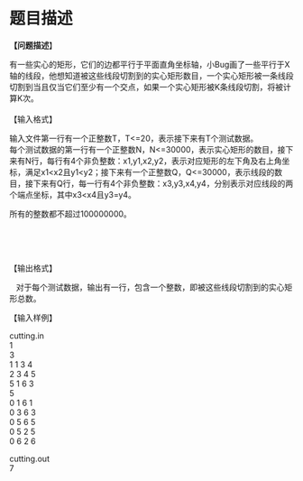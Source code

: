 # 题目描述


<p class="MsoNormal">
<span style="font-family:宋体;"><b>【问题描述</b>】 </span> 
</p>
<p>
<span class="MsoNormal"></span>有一些实心的矩形，它们的边都平行于平面直角坐标轴，小Bug画了一些平行于X轴的线段，他想知道被这些线段切割到的实心矩形数目，一个实心矩形被一条线段切割到当且仅当它们至少有一个交点，如果一个实心矩形被K条线段切割，将被计算K次。<br/>
<br/>
【输入格式】
</p>
<p class="MsoNormal">
<span lang="EN-US">输入文件第一行有一个正整数T，T&lt;=20，表示接下来有T个测试数据。<br/>
每个测试数据的第一行有一个正整数N，N&lt;=30000，表示实心矩形的数目，接下来有N行，每行有4个非负整数：x1,y1,x2,y2，表示对应矩形的左下角及右上角坐标，</span>满足x1&lt;x2且y1&lt;y2；接下来有一个正整数Q，Q&lt;=30000，表示线段的数目，接下来有Q行，每一行有4个非负整数：x3,y3,x4,y4，分别表示对应线段的两个端点坐标，其中x3&lt;x4且y3=y4。<span lang="EN-US"> </span> 
</p>
<p>
所有的整数都不超过100000000。
</p>
<br/>
<x2且y1<y2；接下来有一个正整数q，q<=30000，表示线段的数目，接下来有q行，每一行有4个非负整数：x3,y3,x4,y4，分别表示对应线段的两个端点坐标，其中x3<x4且y3=y4。<br>
<x2且y1<y2；接下来有一个正整数q，q<=30000，表示线段的数目，接下来有q行，每一行有4个非负整数：x3,y3,x4,y4，分别表示对应线段的两个端点坐标，其中x3<x4且y3=y4。<br>
</x2且y1<y2；接下来有一个正整数q，q<=30000，表示线段的数目，接下来有q行，每一行有4个非负整数：x3,y3,x4,y4，分别表示对应线段的两个端点坐标，其中x3<x4且y3=y4。<br>
</x2且y1<y2；接下来有一个正整数q，q<=30000，表示线段的数目，接下来有q行，每一行有4个非负整数：x3,y3,x4,y4，分别表示对应线段的两个端点坐标，其中x3<x4且y3=y4。<br>
<p>
<br/>
</p>
<p class="MsoNormal">
<span lang="EN-US"><span lang="EN-US"></span></span><span lang="EN-US"></span>【输出格式】
</p>
<p class="MsoNormal">
   对于每个测试数据，输出有一行，包含一个整数，即被这些线段切割到的实心矩形总数。
</p>
<p class="MsoNormal">
【输入样例】
</p>
<p class="MsoNormal">
cutting.in<br/>
1<br/>
3<br/>
1 1 3 4<br/>
2 3 4 5<br/>
5 1 6 
3<br/>
5<br/>
0 1 6 1<br/>
0 3 6 3<br/>
0 5 6 5<br/>
0 5 2 5<br/>
0 6 2 6
</p>
<p>
cutting.out<br/>
7
</p>
